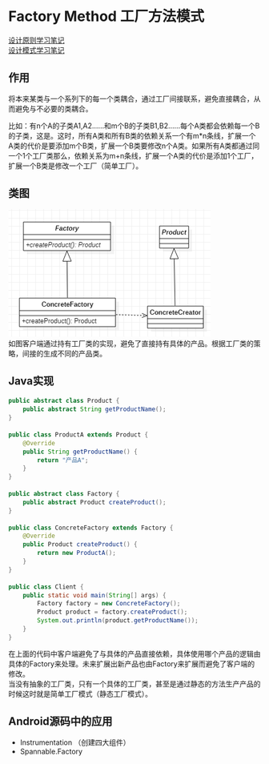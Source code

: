 # Factory Method 工厂方法模式
[设计原则学习笔记](https://www.jianshu.com/p/f7f79adad32b)  
[设计模式学习笔记](https://www.jianshu.com/p/08bf9381697c)  
## 作用
将本来某类与一个系列下的每一个类耦合，通过工厂间接联系，避免直接耦合，从而避免与不必要的类耦合。

比如：有n个A的子类A1,A2……和m个B的子类B1,B2……每个A类都会依赖每一个B的子类，这是。这时，所有A类和所有B类的依赖关系一个有m*n条线，扩展一个A类的代价是要添加m个B类，扩展一个B类要修改n个A类。如果所有A类都通过同一个1个工厂类那么，依赖关系为m+n条线，扩展一个A类的代价是添加1个工厂，扩展一个B类是修改一个工厂（简单工厂）。
## 类图
![工厂方法模式类图](res/factory_method_01.PNG)  
如图客户端通过持有工厂类的实现，避免了直接持有具体的产品。根据工厂类的策略，间接的生成不同的产品类。
## Java实现
```JAVA
public abstract class Product {
    public abstract String getProductName();
}

public class ProductA extends Product {
    @Override
    public String getProductName() {
        return "产品A";
    }
}

public abstract class Factory {
    public abstract Product createProduct();
}

public class ConcreteFactory extends Factory {
    @Override
    public Product createProduct() {
        return new ProductA();
    }
}

public class Client {
    public static void main(String[] args) {
        Factory factory = new ConcreteFactory();
        Product product = factory.createProduct();
        System.out.println(product.getProductName());
    }
}
```
在上面的代码中客户端避免了与具体的产品直接依赖，具体使用哪个产品的逻辑由具体的Factory来处理。未来扩展出新产品也由Factory来扩展而避免了客户端的修改。  
当没有抽象的工厂类，只有一个具体的工厂类，甚至是通过静态的方法生产产品的时候这时就是简单工厂模式（静态工厂模式）。

## Android源码中的应用
* Instrumentation （创建四大组件）
* Spannable.Factory
